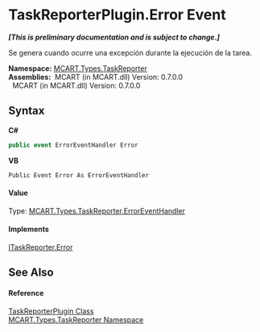 # TaskReporterPlugin.Error Event
 _**\[This is preliminary documentation and is subject to change.\]**_

Se genera cuando ocurre una excepción durante la ejecución de la tarea.

**Namespace:**&nbsp;<a href="256f3901-18cb-eeca-835c-7de778822db3">MCART.Types.TaskReporter</a><br />**Assemblies:**&nbsp;&nbsp;MCART (in MCART.dll) Version: 0.7.0.0<br />&nbsp;&nbsp;MCART (in MCART.dll) Version: 0.7.0.0<br />

## Syntax

**C#**<br />
``` C#
public event ErrorEventHandler Error
```

**VB**<br />
``` VB
Public Event Error As ErrorEventHandler
```


#### Value
Type: <a href="b7eb24f8-7838-fe20-0c5e-57672b3f9304">MCART.Types.TaskReporter.ErrorEventHandler</a>

#### Implements
<a href="b5e3c3d3-0986-0023-28be-93e3af7424ba">ITaskReporter.Error</a><br />

## See Also


#### Reference
<a href="2cca1eb3-f49c-080a-88d8-66137c07787e">TaskReporterPlugin Class</a><br /><a href="256f3901-18cb-eeca-835c-7de778822db3">MCART.Types.TaskReporter Namespace</a><br />